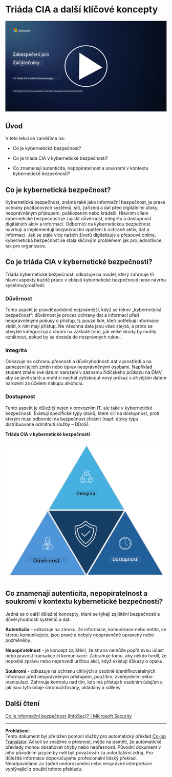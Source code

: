 <!--
CO_OP_TRANSLATOR_METADATA:
{
  "original_hash": "16a76f9fa372fb63cffb6d76b855f023",
  "translation_date": "2025-09-03T21:39:14+00:00",
  "source_file": "1.1 The CIA triad and other key concepts.md",
  "language_code": "cs"
}
-->
# Triáda CIA a další klíčové koncepty

[![Sledujte video](../../translated_images/1-1_placeholder.5743591289ea76087b78301a315f244c665d5266d895538c9d1a52b1f0d08603.cs.png)](https://learn-video.azurefd.net/vod/player?id=d4c2f633-fa6a-4a3d-8d41-7a1d71189832)

## Úvod

V této lekci se zaměříme na:

 - Co je kybernetická bezpečnost?
   
 
 - Co je triáda CIA v kybernetické bezpečnosti?

   

 - Co znamenají autenticita, nepopiratelnost a soukromí v kontextu kybernetické bezpečnosti?

## Co je kybernetická bezpečnost?

Kybernetická bezpečnost, známá také jako informační bezpečnost, je praxe ochrany počítačových systémů, sítí, zařízení a dat před digitálními útoky, neoprávněným přístupem, poškozením nebo krádeží. Hlavním cílem kybernetické bezpečnosti je zajistit důvěrnost, integritu a dostupnost digitálních aktiv a informací. Odborníci na kybernetickou bezpečnost navrhují a implementují bezpečnostní opatření k ochraně aktiv, dat a informací. Jak se stále více našich životů digitalizuje a přesouvá online, kybernetická bezpečnost se stala klíčovým problémem jak pro jednotlivce, tak pro organizace.

## Co je triáda CIA v kybernetické bezpečnosti?

Triáda kybernetické bezpečnosti odkazuje na model, který zahrnuje tři hlavní aspekty každé práce v oblasti kybernetické bezpečnosti nebo návrhu systému/prostředí:

### Důvěrnost

Tento aspekt je pravděpodobně nejznámější, když se řekne „kybernetická bezpečnost“: důvěrnost je proces ochrany dat a informací před neoprávněnými pokusy o přístup, tj. pouze lidé, kteří potřebují informace vidět, k nim mají přístup. Ne všechna data jsou však stejná, a proto se obvykle kategorizují a chrání na základě toho, jak velké škody by mohly vzniknout, pokud by se dostala do nesprávných rukou.

### Integrita

Odkazuje na ochranu přesnosti a důvěryhodnosti dat v prostředí a na zamezení jejich změn nebo úprav neoprávněnými osobami. Například student změní své datum narození v záznamu řidičského průkazu na DMV, aby se jevil starší a mohl si nechat vytisknout nový průkaz s dřívějším datem narození za účelem nákupu alkoholu.

### Dostupnost

Tento aspekt je důležitý nejen v provozním IT, ale také v kybernetické bezpečnosti. Existují specifické typy útoků, které cílí na dostupnost, proti kterým musí odborníci na bezpečnost chránit (např. útoky typu distribuované odmítnutí služby – DDoS).

**Triáda CIA v kybernetické bezpečnosti**

![image](../../translated_images/ciatriad.0cf01e809b3845866bec11e829aac615e19a7b2a2897a4aafeb8000955a3f4b5.cs.png)

## Co znamenají autenticita, nepopiratelnost a soukromí v kontextu kybernetické bezpečnosti?

Jedná se o další důležité koncepty, které se týkají zajištění bezpečnosti a důvěryhodnosti systémů a dat:

**Autenticita** - odkazuje na záruku, že informace, komunikace nebo entita, se kterou komunikujete, jsou pravé a nebyly neoprávněně upraveny nebo pozměněny.

**Nepopiratelnost** - je koncept zajištění, že strana nemůže popřít svou účast nebo pravost transakce či komunikace. Zabraňuje tomu, aby někdo tvrdil, že neposlal zprávu nebo neprovedl určitou akci, když existují důkazy o opaku.

**Soukromí** - odkazuje na ochranu citlivých a osobně identifikovatelných informací před neoprávněným přístupem, použitím, zveřejněním nebo manipulací. Zahrnuje kontrolu nad tím, kdo má přístup k osobním údajům a jak jsou tyto údaje shromažďovány, ukládány a sdíleny.

## Další čtení

[Co je informační bezpečnost (InfoSec)? | Microsoft Security](https://www.microsoft.com/security/business/security-101/what-is-information-security-infosec#:~:text=Three%20pillars%20of%20information%20security%3A%20the%20CIA%20triad,as%20guiding%20principles%20for%20implementing%20an%20InfoSec%20plan.)

---

**Prohlášení**:  
Tento dokument byl přeložen pomocí služby pro automatický překlad [Co-op Translator](https://github.com/Azure/co-op-translator). Ačkoli se snažíme o přesnost, mějte na paměti, že automatické překlady mohou obsahovat chyby nebo nepřesnosti. Původní dokument v jeho původním jazyce by měl být považován za autoritativní zdroj. Pro důležité informace doporučujeme profesionální lidský překlad. Neodpovídáme za žádné nedorozumění nebo nesprávné interpretace vyplývající z použití tohoto překladu.